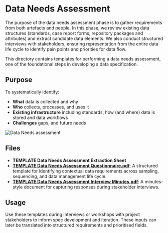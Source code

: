 # Data Needs Assessment

The purpose of the data needs assessment phase is to gather requirements from both artefacts and people. In this phase, we review existing data structures (standards, case report forms, repository packages and attributes) and extract candidate data elements. We also conduct structured interviews with stakeholders, ensuring representation from the entire data life cycle to identify pain points and priorities for data flow.

This directory contains templates for performing a data needs assessment, one of the foundational steps in developing a data specification. 

## Purpose
To systematically identify:
- **What** data is collected and why
- **Who** collects, processes, and uses it
- **Existing infrastructure** including standards, how (and where) data is stored and data workflows
- **Challenges** gaps, and future needs

![Data Needs assessment](https://github.com/cbarcl01/specification-development-training/blob/main/Resources/needs-assessment/dataNeedsAssessmentVisual.png)

## Files
- **TEMPLATE Data Needs Assessment Extraction Sheet**
- **[TEMPLATE Data Needs Assessment Questionnaire.pdf](https://github.com/cbarcl01/specification-development-training/blob/main/templates/TEMPLATE%20Data%20Needs%20Assessment%20Questionnaire.pdf)**: A structured template for identifying contextual data requirements across sampling, sequencing, and data management life cycle.
- **[TEMPLATE Data Needs Assessment Interview Minutes.pdf](https://github.com/cbarcl01/specification-development-training/blob/main/templates/TEMPLATE%20Data%20Needs%20Assessment%20Minutes.pdf)**: A minutes-style document for capturing responses during stakeholder interviews.

## Usage
Use these templates during interviews or workshops with project stakeholders to inform spec development and iteration. These inputs can later be translated into structured requirements and prioritised fields.
